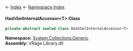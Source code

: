 ← [Index](Api-Index) ← [Namespace Index](Namespace-Index)

#### HashSetInternalAccessor&lt;T&gt; Class

```csharp
private abstract sealed class HashSetInternalAccessor<T>
```

**Namespace:** [System.Collections.Generic](System.Collections.Generic)  
**Assembly:** VRage.Library.dll


